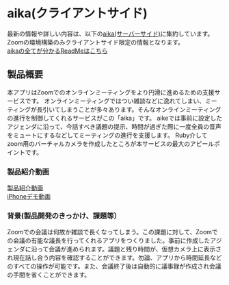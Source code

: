 # aika(クライアントサイド)
最新の情報や詳しい内容は、以下の[aika(サーバーサイド)](https://github.com/jphacks/D_2011)に集約しています。  
Zoomの環境構築のみクライアントサイド限定の情報となります。  
[aikaの全てが分かるReadMeはこちら](https://github.com/jphacks/D_2011)
## 製品概要
本アプリはZoomでのオンラインミーティングをより円滑に進めるための支援サービスです。
オンラインミーティングではつい雑談などに逸れてしまい、ミーティングが長引いてしまうことが多々あります。そんなオンラインミーティングの進行を制御してくれるサービスがこの「aika」です。
aikeでは事前に設定したアジェンダに沿って、今話すべき議題の提示、時間が過ぎた際に一度全員の音声をミュートにするなどしてミーティングの進行を支援します。
Ruby介してzoom用のバーチャルカメラを作成したところが本サービスの最大のアピールポイントです。
### 製品紹介動画
[製品紹介動画](https://youtu.be/IIrvYkngzpM)  
[iPhoneデモ動画](https://youtu.be/iaB4rb-Tf9Y)
### 背景(製品開発のきっかけ、課題等）
Zoomでの会議は何故か雑談で長くなってしまう。この課題に対して、Zoomでの会議の有能な議長を行ってくれるアプリをつくりました。事前に作成したアジェンダに沿って会議が進められます。議題と残り時間が、仮想カメラ上に表示され現在話し合う内容を確認することができます。勿論、アプリから時間延長などのすべての操作が可能です。また、会議終了後は自動的に議事録が作成され会議の手間を省くことができます。
